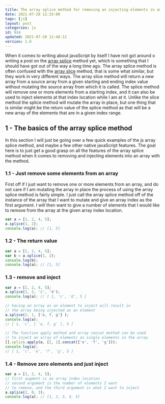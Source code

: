 ```yaml
---
title: The array splice method for removing an injecting elements in an array
date: 2021-07-20 12:33:00
tags: [js]
layout: post
categories: js
id: 914
updated: 2021-07-20 12:48:12
version: 1.6
---
```


When it comes to writing about javaScript by itself I have not got around o writing a post on the [array splice](https://developer.mozilla.org/en-US/docs/Web/JavaScript/Reference/Global_Objects/Array/splice) method yet, which is something that I should have got out of the way a long time ago. The array splice method is often confused with the [array slice](/2018/12/08/js-array-slice/) method, that is some what similar, but they work in very different ways. The array slice method will return a new array from a source array from a given starting and ending index value without mutating the source array from which it is called. The splice method will remove one or more elements from a starting index, and it can also be used to inject elements at that index location while I am at it. Unlike the slice method the splice method will mutate the array in place, but one thing that is similar might be the return value of the splice method as that will be a new array of the elements that are in a given index range.

<!-- more -->


## 1 - The basics of the array splice method

In this section I will just be going over a few quick examples of the js array splice method, and maybe a few other native javaScript features. The goal here is to just get a good grasp on all the features of the array splice method when it comes to removing and injecting elements into an array with the method.

### 1.1 - Just remove some elements from an array

First off if I just want to remove one or more elements from an array, and do not care if I am mutating the array in place the process of using the array splice method is fairly simple. I just call the array splice method off of the instance of the array that I want to mutate and give an array index as the first argument. I will then want to give a number of elements that I would like to remove from the array at the given array index location.

```js
var a = [1, 2, 4, 5];
a.splice(1, 2);
console.log(a); // [1, 5]
```

### 1.2 - The return value

```js
var a = [1, 2, 4, 5];
var b = a.splice(1, 2);
console.log(b);
console.log(a); // [1, 5]
```

### 1.3 - remove and inject

```js
var a = [1, 2, 4, 5];
a.splice(1, 2, 'c', 'd');
console.log(a); // [ 1, 'c', 'd', 5 ]
 
// having an array as an element to inject will result in 
// the array being injected as an element
a.splice(2, 1, ['e, f, g'] );
console.log(a);
// [ 1, 'c', [ 'e, f, g' ], 5 ]
 
// The function apply method and array concat method can be used
// to inject an array of elements as single elements in the array
[].splice.apply(a, [2, 1].concat(['e', 'f', 'g']));
console.log(a);
// [ 1, 'c', 'e', 'f', 'g', 5 ]
```

### 1.4 - Remove zero elements and just inject

```js
var a = [1, 2, 4, 5];
// first augment is an array index location
// second argument is the number of elements I want
// to remove, and the third argument is what I want to inject
a.splice(2, 0, 3);
console.log(a); // [1, 2, 3, 4, 5]
```